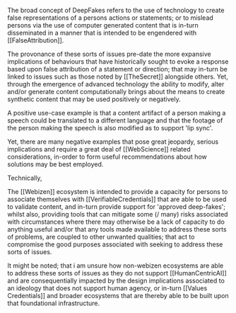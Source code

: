The broad concept of DeepFakes refers to the use of technology to create false representations of a persons actions or statements; or to mislead persons via the use of computer generated content that is in-turn disseminated in a manner that is intended to be engendered with [[FalseAttribution]].  

The provonance of these sorts of issues pre-date the more expansive implications of behaviours that have historically sought to evoke a response based upon false attribution of a statement or direction; that may in-turn be linked to issues such as those noted by [[TheSecret]] alongside others.  Yet, through the emergence of advanced technology the ability to modify, alter and/or generate content computationally brings about the means to create synthetic content that may be used positively or negatively.

A positive use-case example is that a content artifact of a person making a speech could be translated to a different language and that the footage of the person making the speech is also modified as to support 'lip sync'.  

Yet, there are many negative examples that pose great jeopardy, serious implications and require a great deal of [[WebScience]] related considerations, in-order to form useful recommendations about how solutions may be best employed.

Technically, 

The [[Webizen]] ecosystem is intended to provide a capacity for persons to associate themselves with [[VerifiableCredentials]] that are able to be used to validate content, and in-turn provide support for 'approved deep-fakes'; whilst also, providing tools that can mitigate some (/ many)  risks associated with circumstances where there may otherwise be a lack of capacity to do anything useful and/or that any tools made available to address these sorts of problems, are coupled to other unwanted qualities; that act to compromise the good purposes associated with seeking to address these sorts of issues.

It might be noted; that i am unsure how non-webizen ecosystems are able to address these sorts of issues as they do not support [[HumanCentricAI]] and are consequentially impacted by the design implications associated to an ideology that does not support human agency, or in-turn [[Values Credentials]] and broader ecosystems that are thereby able to be built upon that foundational infrastructure. 
